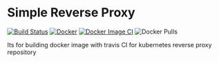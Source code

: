 # Simple Reverse Proxy

[![Build Status](https://travis-ci.com/buluma/travisCI_ReverseProxy.svg?branch=main)](https://travis-ci.com/buluma/travisCI_ReverseProxy) [![Docker](https://github.com/buluma/travisCI_ReverseProxy/actions/workflows/docker-publish.yml/badge.svg)](https://github.com/buluma/travisCI_ReverseProxy/actions/workflows/docker-publish.yml) [![Docker Image CI](https://github.com/buluma/travisCI_ReverseProxy/actions/workflows/docker-image.yml/badge.svg)](https://github.com/buluma/travisCI_ReverseProxy/actions/workflows/docker-image.yml) ![Docker Pulls](https://img.shields.io/docker/pulls/buluma/simple-reverse-proxy)

Its for building docker image with travis CI for kubernetes reverse proxy repository
